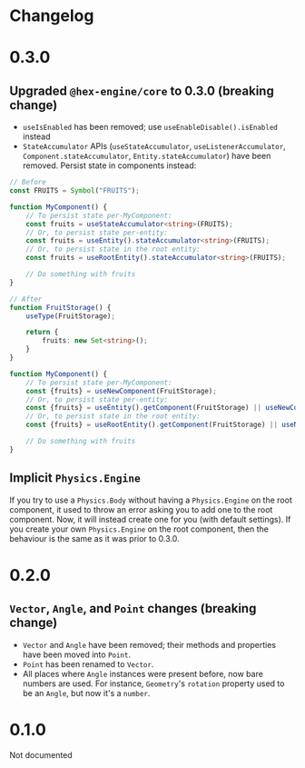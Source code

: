 # Changelog

# 0.3.0

## Upgraded `@hex-engine/core` to 0.3.0 (breaking change)

- `useIsEnabled` has been removed; use `useEnableDisable().isEnabled` instead
- `StateAccumulator` APIs (`useStateAccumulator`, `useListenerAccumulator`, `Component.stateAccumulator`, `Entity.stateAccumulator`) have been removed. Persist state in components instead:

```ts
// Before
const FRUITS = Symbol("FRUITS");

function MyComponent() {
	// To persist state per-MyComponent:
	const fruits = useStateAccumulator<string>(FRUITS);
	// Or, to persist state per-entity:
	const fruits = useEntity().stateAccumulator<string>(FRUITS);
	// Or, to persist state in the root entity:
	const fruits = useRootEntity().stateAccumulator<string>(FRUITS);

	// Do something with fruits
}

// After
function FruitStorage() {
	useType(FruitStorage);

	return {
		fruits: new Set<string>();
	}
}

function MyComponent() {
	// To persist state per-MyComponent:
	const {fruits} = useNewComponent(FruitStorage);
	// Or, to persist state per-entity:
	const {fruits} = useEntity().getComponent(FruitStorage) || useNewComponent(FruitStorage);
	// Or, to persist state in the root entity:
	const {fruits} = useRootEntity().getComponent(FruitStorage) || useNewRootComponent(FruitStorage);

	// Do something with fruits
}
```

## Implicit `Physics.Engine`

If you try to use a `Physics.Body` without having a `Physics.Engine` on the root component, it used to throw an error asking you to add one to the root component. Now, it will instead create one for you (with default settings). If you create your own `Physics.Engine` on the root component, then the behaviour is the same as it was prior to 0.3.0.

# 0.2.0

## `Vector`, `Angle`, and `Point` changes (breaking change)

- `Vector` and `Angle` have been removed; their methods and properties have been moved into `Point`.
- `Point` has been renamed to `Vector`.
- All places where `Angle` instances were present before, now bare numbers are used. For instance, `Geometry`'s `rotation` property used to be an `Angle`, but now it's a `number`.

# 0.1.0

Not documented
